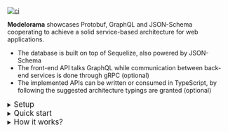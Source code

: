 [![ci](https://github.com/grownjs/modelorama/actions/workflows/ci.yml/badge.svg)](https://github.com/grownjs/modelorama/actions/workflows/ci.yml)

**Modelorama** showcases Protobuf, GraphQL and JSON-Schema cooperating to achieve a solid service-based architecture for web applications.

- The database is built on top of Sequelize, also powered by JSON-Schema
- The front-end API talks GraphQL while communication between back-end services is done through gRPC (optional)
- The implemented APIs can be written or consumed in TypeScript, by following the suggested architecture typings are granted (optional)

<details><summary><big>Setup</big></summary>

<br />

Install `grown` and `modelorama` globally or in your project:

```bash
npm i grown modelorama --save # or `npm i -g grown modelorama`
```

To begin with, just write the main `db/app.js` file:

```js
const Grown = require('grown')();

Grown.use(require('.'));
Grown.use(require('modelorama'));

module.exports = Grown.ready();
```

> Here we're also registering `modelorama` to enable the discovery of `db/resolvers` and `db/handlers` if GraphQL and gRPC are enabled respectively.

Now write a `db/index.js` file with the following code:

```js
module.exports = require('./generated')(require('modelorama')
  .setup({
    refs: require('./generated').default,
    config: {
      dialect: 'sqlite',
      storage: '/tmp/db.sqlite',
      directory: __dirname,
    },
  }));
```

> This script will be used as module, it loads and configures the database repository.

Finally, you'll need to write a `server.js` file:

```js
module.exports = async () => {
  const Grown = await require('./db/app');
  const server = new Grown();

  server.on('listen', app => {
    console.log(app.location.href);
  });

  return server;
};

```

> The later script will let you start the application server with `pot server start`
> &mdash; try running `mdl` without arguments to list all available tasks and options.

If you want to start the server manually (e.g. `PORT=1234 node server`), then modify the script as follows:

```diff
-module.exports = server;
+if (require.main !== module) {
+  module.exports = server;
+} else {
+  server.listen(process.env.PORT || 8080);
+}
```

</details>

<details><summary><big>Quick start</big></summary>

<br />

By default, we're gonna place all the related sources together, i.e. the `db` directory:

- Model and their JSON-Schema definitions at `db/models`
- GraphQL resolvers at `db/resolvers` (optional)
- gRPC handlers at `db/handlers` (optional)

#### Types and Schemas

1. Lets add a type: `pot generate type db/types/dataTypes.yml pk primaryKey autoIncrement type:integer`

2. Now create a model: `pot generate model db/models/User id:dataTypes/pk email:string password:string`

3. Run `pot build schema db` to generate the required sources.

> Try the interactive console with `pot console db` to debug your models
> &mdash; run `User.sync({ force: true })` to recreate the model if does not exists already!

#### Database migrations

In order to properly migrate the database from the previous steps you MUST:

1. Run `pot migrate db --make` to create the migration files.
2. Run `pot migrate db --up` to execute those migrations.
3. Run `pot migrate db --apply "initial version"` to take a snapshot.

> Every modification on the schemas should be followed by repeating the steps described above to ensure atomic changes over time &mdash; use `git commit` to keep your changes.

The `db/schema.js` file is a single-shot migration or snapshot from the current database shape.

> Snapshots are faster than running all migrations from ground up
> &mdash; try `pot migrate db --create` to recreate the database from scratch.

#### TypeScript usage

Run `pot build types db` to generate the types from the current modules.

Now, you can import the types used in your code:

```typescript
import Grown from './db/app';
import type { UserModel } from './db/app';

async function main() {
  await Grown.Models.connect();

  const User = Grown.Models.get<UserModel>('User');

  await User.sync({ force: true });
  const c = await User.count();

  console.log(c);
}
main();
```

Also you can type the whole connection at once:

```typescript
import Grown from './db/app';
import Modelorama from 'modelorama';
import type { DB, User } from './db/app';

Grown.use(require('@grown/model'));

const Models = await Modelorama.setup<DB>(Grown, {
  config: {
    dialect: 'sqlite',
    storage: '/tmp/db.sqlite',
    directory: `${__dirname}/db`,
  },
});

const UserModel = Models.get('User').getSchema<User>();

console.log(UserModel.fakeOne({ alwaysFakeOptionals: true }));
```

</details>

<details><summary><big>How it works?</big></summary>

<br />

We have types and schemas to build our model definitions,
later we can declare (optionally) services for GraphQL and gRPC.

&mdash; **Types** are declared in JSON-Schema:

```json
{
  "id": "Example",
  "type": "object",
  "properties": {
    "name": {
      "type": "string"
    }
  },
  "required": ["name"]
}
```

This can be traduced to GraphQL:

```graphql
type Example {
  name: String!
}
```

Protobuf can be generated the same way:

```protobuf
message Example {
  required string name = 1;
}
```

As well its corresponding TypeScript type:

```ts
export type Example = {
  name: string;
}
```

All this means:

- JSON-Schema is used to validate shape, format, content and advanced relationships as data.
- GraphQL and Protobuf can be used to validate shape and types on any message being transmitted.
- TypeScript can check your code with the proper types, just regenerate them if you update the schema.

&mdash; **Services** can be expressed using JSON or YAML:

```yaml
id: Test

service:
  calls:
  - get: example
    resp: Example
  - get: examples
    resp: ExampleList

definitions:
  Example: !include schema.json
  ExampleList:
    type: array
    items:
      $ref: Example
```

> `Test` is not a schema because it lacks of `properties`, it cannot be used as `$ref`.

As you've pictured it, we'll get a working GraphQL declaration with its corresponding Protobuf service definition and TypeScript types, etc.

Service `calls` are used to declare how gRPC and GraphQL will communicate, when omitted, you can also get rid of their handlers and resolvers, respectively.

> GraphQL and gRPC integrations are completely optional.

#### Services usage

Definitions made for GraphQL and gRPC are available as middleware.

To make them work, you need to register them in your `server.js` script:

```diff
server.on('listen', app => {
  console.log(app.location.href);
});
+
+require('modelorama').plug(Grown, server);
+
+server.plug(require('modelorama').db(Grown));
```

Respectively:

- `plug(Container, serverInstance)` &mdash; will load and register the required modules for the enabled features, models are always booted upon connection.
- `db(Container)` &mdash; returns a middleware that responds to `/db` for scaffolding purposes; it helps to quickly create, read, update and delete data from your registered models.

#### Handlers and Resolvers

1. Lets generate a service for listing users: `pot generate service db/models/User/resource.yml get:users resp:UserList`

2. Now, lets add the required types: `pot generate type db/models/User/resource.yml UserList type:array items:User`

3. Generate the GraphQL resolver: `pot generate def db/resolvers/User Query.users --use API --args ctx`

4. Generate the gRPC handler: `pot generate def db/handlers/User users --use User --args ctx`

5. Provider for GraphQL resolvers: `pot generate def db/resolvers/provider.js API`

6. Provider for gRPC handlers: `pot generate def db/handlers/provider.js User`

> Run `pot build schema db` to regenerate all model sources.

You'll need to update your `db/index.js` script as well:

```diff
    Grown.use(require('@grown/model'));
+    Grown.use(require('@grown/grpc'));
+    Grown.use(require('@grown/graphql'));
```

> These modules are required to enable the services on the container.

At this point, you should be able to run `pot server` without crashing... cheers!

But now, depending on the enabled services you should update the `db/app.d.ts` types:

```diff
import type Models from './models';
+import type Handlers from './handlers';
+import type Resolvers from './resolvers';
...
export interface Server extends GrownInterface {
  Models: Repository<Models>;
  Services: Services;
+  Handlers: Handlers;
+  Resolvers: Resolvers;
}
```

> Run `pot build types db` again to regenerate all types.

That's it! &mdash; now you should be able to import those modules with TypeScript, e.g.

```typescript
import Grown from './db/app';

console.log(Grown.Models.get('User'));
console.log(Grown.Handlers.User.users.toString());
console.log(Grown.Resolvers.User.Query.users.toString());
```

</details>
